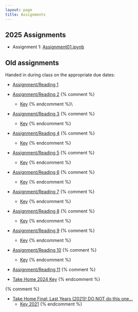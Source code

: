 ```yaml
---
layout: page
title: Assignments
---
```


## 2025 Assignments

- Assignment 1: [Assignment01.ipynb](../Assignments/Assignment01.ipynb)

## Old assignments
Handed in during class on the appropriate due dates:

  - [Assignment/Reading 1](../Assignments/Assignment01/)
  - [Assignment/Reading 2](../Assignments/Assignment02/)
    {% comment %}
    - [Key](../Assignments/Assign2Key.pdf)
    {% endcomment %}\
  - [Assignment/Reading 3](../Assignments/Assignment03/)
    {% comment %}

    - [Key](../Assignments/Assignment3Key.html)
    {% endcomment %}

  - [Assignment/Reading 4](../Assignments/Assignment04/)
    {% comment %}
    - [Key](../Assignments/Assignment4Key.html)
    {% endcomment %}

  - [Assignment/Reading 5](../Assignments/Assignment05/)
    {% comment %}
    - [Key](../Assignments/Assignment5Key.html)
    {% endcomment %}
  - [Assignment/Reading 6](../Assignments/Assignment06/)
    {% comment %}
    - [Key](../Assignments/Assignment6Key.html)
    {% endcomment %}
  - [Assignment/Reading 7](../Assignments/Assignment07/)
    {% comment %}
    - [Key](../Assignments/Assignment07Key.pdf)
    {% endcomment %}

  - [Assignment/Reading 8](../Assignments/Assignment08/)
    {% comment %}
    - [Key](../Assignments/Assignment08Key.html)
    {% endcomment %}
  - [Assignment/Reading 9](../Assignments/Assignment09/)
    {% comment %}
    - [Key](../Assignments/Assignment09Key.pdf)
    {% endcomment %}
  - [Assignment/Reading 10](../Assignments/Assignment10/)
    {% comment %}
    - [Key](../Assignments/Assignment10key.html)
    {% endcomment %}
  - [Assignment/Reading 11](../Assignments/Assignment11/)
  {% comment %}

  - [Take Home 2024 Key](../Assignments/TakeHome2024Key.pdf)
  {% endcomment %}

   {% comment %}
  - [Take Home Final: Last Years (2021)!  DO NOT do this one...](../Assignments/TakeHome2021NoKey.pdf)
      - [Key 2021](../Assignments/TakeHome2021.pdf)
  {% endcomment %}
